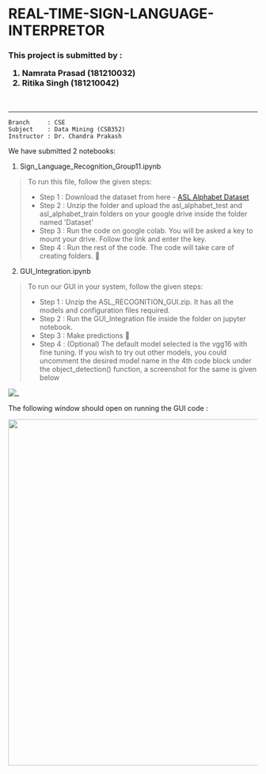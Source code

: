 # REAL-TIME-SIGN-LANGUAGE-INTERPRETOR

<h3>This project is submitted by :

1. Namrata Prasad  (181210032)<br>
2. Ritika Singh    (181210042)</h3><br>
 
 --------

```
Branch     : CSE 
Subject    : Data Mining (CSB352) 
Instructor : Dr. Chandra Prakash 
```
We have submitted 2 notebooks:

1. Sign_Language_Recognition_Group11.ipynb

> To run this file, follow the given steps:
>
>  - Step 1 : Download the dataset from here - <a href="https://www.kaggle.com/grassknoted/asl-alphabet">ASL Alphabet Dataset</a>
>  - Step 2 : Unzip the folder and upload the asl_alphabet_test and asl_alphabet_train folders on your google drive inside the folder named 'Dataset'
>  - Step 3 : Run the code on google colab. You will be asked a key to mount your drive. Follow the link and enter the key.
>  - Step 4 : Run the rest of the code. The code will take care of creating folders. 🙂
  
2. GUI_Integration.ipynb

> To run our GUI in your system, follow the given steps:
>  
>  - Step 1 : Unzip the ASL_RECOGNITION_GUI.zip. It has all the models and configuration files required.
>  - Step 2 : Run the GUI_Integration file inside the folder on jupyter notebook.
>  - Step 3 : Make predictions 🙂
>  - Step 4 : (Optional) The default model selected is the vgg16 with fine tuning. If you wish to try out other models, you could uncomment the desired model name in the 4th code block under the object_detection() function, a screenshot for the same is given below

![_](https://cdn.discordapp.com/attachments/745135237167841430/836924383574097920/unknown.png)

The following window should open on running the GUI code :
<p align="center">
 <img src="https://cdn.discordapp.com/attachments/745135237167841430/836931080204451850/Screenshot_137.png" width=700>
<p>

